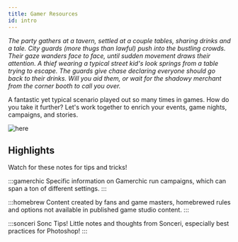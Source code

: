 ```yaml
---
title: Gamer Resources
id: intro
---
```


*The party gathers at a tavern, settled at a couple tables, sharing drinks and a tale. City guards (more thugs than lawful) push into the bustling crowds. Their gaze wanders face to face, until sudden movement draws their attention. A thief wearing a typical street kid's look springs from a table trying to escape. The guards give chase declaring everyone should go back to their drinks. Will you aid them, or wait for the shadowy merchant from the corner booth to call you over.*

A fantastic yet typical scenario played out so many times in games. How do you take it further? Let's work together to enrich your events, game nights, campaigns, and stories.

![here](/img/icons/more.png)

## Highlights

Watch for these notes for tips and tricks!

:::gamerchic
Specific information on Gamerchic run campaigns, which can span a ton of different settings.
:::

:::homebrew
Content created by fans and game masters, homebrewed rules and options not available in published game studio content.
:::

:::sonceri Sonc Tips!
Little notes and thoughts from Sonceri, especially best practices for Photoshop!
:::
